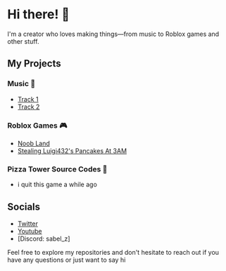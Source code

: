 # Hi there! 👋

I'm a creator who loves making things—from music to Roblox games and other stuff.

## My Projects

### Music 🎵
- [Track 1](https://www.youtube.com/watch?v=-vfDV3XFdRU)
- [Track 2](https://www.youtube.com/watch?v=uXT1D9T0b-0)

### Roblox Games 🎮
- [Noob Land](https://www.roblox.com/games/4830961292/noob-land-UPDATE)
- [Stealing Luigi432's Pancakes At 3AM](https://www.roblox.com/games/17614288899/Stealing-Luigi432s-Pancakes-At-3AM)

### Pizza Tower Source Codes 🍕
- i quit this game a while ago

## Socials
- [Twitter](https://x.com/SabelSabiez)
- [Youtube](https://www.youtube.com/channel/UCqKNB54GjVylC1mcxlRFMMQ)
- [Discord: sabel_z]

Feel free to explore my repositories and don't hesitate to reach out if you have any questions or just want to say hi
